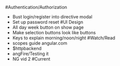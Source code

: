 #Authentication/Authorization
- Bust login/register into directive modal
- Set up password reset
#UI Design 
- All day week button on show page
- Make selection buttons look like buttons
- Keys to explain morning/noon/night
#Watch/Read
- scopes guide angular.com
- $httpbackend
- angFire/Testing it
- NG vid 2
#Current
